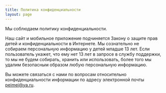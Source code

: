 ```yaml
---
title: Политика конфиденциальности
layout: page
---
```


Мы соблюдаем политику конфиденциальности.

Наш сайт и мобильное приложение подчиняется Закону о защите прав детей и конфиденциальности
в Интернете. Мы сознательно не собираем персональную информацию у детей младше 13 лет. Если
пользователь укажет, что ему нет 13 лет в запросе в службу поддержки, то мы не будем собирать,
хранить или использовать, более того мы удалим безопасным образом любую персональную информацию.

Вы можете связаться с нами по вопросам относительно конфиденциальности информации по адресу
электронной почты [peimei@ya.ru](mailto:peimei@ya.ru).
